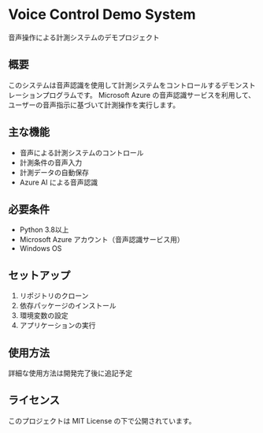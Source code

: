 # Voice Control Demo System

音声操作による計測システムのデモプロジェクト

## 概要

このシステムは音声認識を使用して計測システムをコントロールするデモンストレーションプログラムです。
Microsoft Azure の音声認識サービスを利用して、ユーザーの音声指示に基づいて計測操作を実行します。

## 主な機能

- 音声による計測システムのコントロール
- 計測条件の音声入力
- 計測データの自動保存
- Azure AI による音声認識

## 必要条件

- Python 3.8以上
- Microsoft Azure アカウント（音声認識サービス用）
- Windows OS

## セットアップ

1. リポジトリのクローン
2. 依存パッケージのインストール
3. 環境変数の設定
4. アプリケーションの実行

## 使用方法

詳細な使用方法は開発完了後に追記予定

## ライセンス

このプロジェクトは MIT License の下で公開されています。